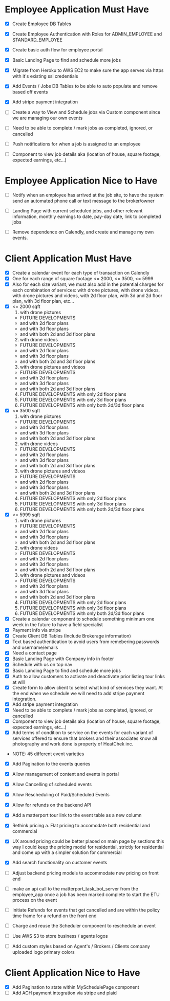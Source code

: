 
# Employee Application Must Have
- [X] Create Employee DB Tables
- [X] Create Employee Authentication with Roles for ADMIN_EMPLOYEE and STANDARD_EMPLOYEE
- [X] Create basic auth flow for employee portal
- [X] Basic Landing Page to find and schedule more jobs
- [X] Migrate from Heroku to AWS EC2 to make sure the app serves via https with it's existing ssl credentials
- [X] Add Events / Jobs DB Tables to be able to auto populate and remove based off events
- [X] Add stripe payment integration
- [ ] Create a way to View and Schedule jobs via Custom component since we are managing our own events
- [ ] Need to be able to complete / mark jobs as completed, ignored, or cancelled
- [ ] Push notifications for when a job is assigned to an employee
- [ ] Component to view job details aka (location of house, square footage, expected earnings, etc...)


# Employee Application Nice to Have
- [ ] Notify when an employee has arrived at the job site, to have the system send an automated phone call or text message to the broker/owner
- [ ] Landing Page with current scheduled jobs, and other relevant information, monthly earnings to date, pay-day date, link to completed jobs
- [ ] Remove dependence on Calendly, and create and manage my own events.


# Client Application Must Have
- [X] Create a calendar event for each type of transaction on Calendly
- [X] One for each range of square footage <= 2000, <= 3500, <= 5999
- [X] Also for each size variant, we must also add in the potential charges for each combination of services: with drone pictures, with drone videos, with drone pictures and videos, with 2d floor plan, with 3d and 2d floor plan, with 3d floor plan, etc...
- [X] <= 2000 sqft
  1. with drone pictures
    - FUTURE DEVELOPMENTS
    - and with 2d floor plans
    - and with 3d floor plans
    - and with both 2d and 3d floor plans
  2. with drone videos
    - FUTURE DEVELOPMENTS
    - and with 2d floor plans
    - and with 3d floor plans
    - and with both 2d and 3d floor plans
  3. with drone pictures and videos
    - FUTURE DEVELOPMENTS
    - and with 2d floor plans
    - and with 3d floor plans
    - and with both 2d and 3d floor plans
  4. FUTURE DEVELOPMENTS with only 2d floor plans
  5. FUTURE DEVELOPMENTS with only 3d floor plans
  6. FUTURE DEVELOPMENTS with only both 2d/3d floor plans
- [X] <= 3500 sqft
  1. with drone pictures
    - FUTURE DEVELOPMENTS
    - and with 2d floor plans
    - and with 3d floor plans
    - and with both 2d and 3d floor plans
  2. with drone videos
    - FUTURE DEVELOPMENTS
    - and with 2d floor plans
    - and with 3d floor plans
    - and with both 2d and 3d floor plans
  3. with drone pictures and videos
    - FUTURE DEVELOPMENTS
    - and with 2d floor plans
    - and with 3d floor plans
    - and with both 2d and 3d floor plans
  4. FUTURE DEVELOPMENTS with only 2d floor plans
  5. FUTURE DEVELOPMENTS with only 3d floor plans
  6. FUTURE DEVELOPMENTS with only both 2d/3d floor plans
- [X] <= 5999 sqft
  1. with drone pictures
    - FUTURE DEVELOPMENTS
    - and with 2d floor plans
    - and with 3d floor plans
    - and with both 2d and 3d floor plans
  2. with drone videos
    - FUTURE DEVELOPMENTS
    - and with 2d floor plans
    - and with 3d floor plans
    - and with both 2d and 3d floor plans
  3. with drone pictures and videos
    - FUTURE DEVELOPMENTS
    - and with 2d floor plans
    - and with 3d floor plans
    - and with both 2d and 3d floor plans
  4. FUTURE DEVELOPMENTS with only 2d floor plans
  5. FUTURE DEVELOPMENTS with only 3d floor plans
  6. FUTURE DEVELOPMENTS with only both 2d/3d floor plans
- [X] Create a calendar component to schedule something minimum one week in the future to have a field specialist
- [X] Payment info via stripe
- [X] Create Client DB Tables (Include Brokerage information)
- [X] Text based authentication to avoid users from remebering passwords and username/emails
- [X] Need a contact page
- [X] Basic Landing Page with Company info in footer
- [X] Schedule with us on top nav
- [X] Basic Landing Page to find and schedule more jobs
- [X] Auth to allow customers to activate and deactivate prior listing tour links at will
- [X] Create form to allow client to select what kind of services they want. At the end when we schedule we will need to add stripe payment integration.
- [X] Add stripe payment integration
- [X] Need to be able to complete / mark jobs as completed, ignored, or cancelled
- [X] Component to view job details aka (location of house, square footage, expected earnings, etc...)
- [X] Add terms of condition to service on the events for each variant of services offered to ensure that brokers and their associates know all photography and work done is property of HeatChek inc.
- NOTE: 45 different event varieties
- [X] Add Pagination to the events queries
- [X] Allow management of content and events in portal
- [X] Allow Cancelling of scheduled events
- [X] Allow Rescheduling of Paid/Scheduled Events
- [X] Allow for refunds on the backend API
- [X] Add a matterport tour link to the event table as a new column
- [X] Rethink pricing
  a. Flat pricing to accomodate both residential and commercial
- [X] UX around pricing could be better placed on main page by sections this way I could keep the pricing model for residential, strictly for residential and come up with a simpler solution for commercial
- [X] Add search functionality on customer events
- [ ] Adjust backend pricing models to accommodate new pricing on front end
- [ ] make an api call to the matterport_task_bot_server from the employee_app once a job has been marked complete to start the ETU process on the event
- [ ] Initiate Refunds for events that get cancelled and are within the policy time frame for a refund on the front end
- [ ] Charge and reuse the Scheduler component to reschedule an event
- [ ] Use AWS S3 to store business / agents logos
- [ ] Add custom styles based on Agent's / Brokers / Clients company uploaded logo primary colors


# Client Application Nice to Have
 - [X] Add Pagination to state within MySchedulePage component
 - [ ] Add ACH payment integration via stripe and plaid
